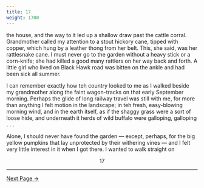 ```yaml
---
title: 17
weight: 1700
---
```


the house, and the way to it led up a shallow draw past the cattle corral. Grandmother called my attention to a stout hickory cane, tipped with copper, which hung by a leather thong from her belt. This, she said, was her rattlesnake cane. I must never go to the garden without a heavy stick or a corn-knife; she had killed a good many rattlers on her way back and forth. A little girl who lived on Black Hawk road was bitten on the ankle and had been sick all summer.

I can remember exactly how teh country looked to me as I walked beside my grandmother along the faint wagon-tracks on that early September morning. Perhaps the glide of long railway travel was still with me, for more than anything I felt motion in the landscape; in teh fresh, easy-blowing morning wind, and in the earth itself, as if the shaggy grass were a sort of loose hide, and underneath it herds of wild buffalo were galloping, galloping . . .

Alone, I should never have found the garden — except, perhaps, for the big yellow pumpkins that lay unprotected by their withering vines — and I felt very little interest in it when I got there. I wanted to walk straight on

<div style="text-align: center">17</div>

---

[Next Page →](/part-one/chapter-two/18)